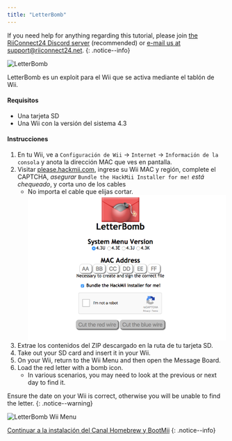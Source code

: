 ```yaml
---
title: "LetterBomb"
---
```


If you need help for anything regarding this tutorial, please join [the RiiConnect24 Discord server](https://discord.gg/rc24) (recommended) or [e-mail us at support@riiconnect24.net](mailto:support@riiconnect24.net).
{: .notice--info}

![LetterBomb](/images/letterbomb.png)

LetterBomb es un exploit para el Wii que se activa mediante el tablón de Wii.

#### Requisitos
- Una tarjeta SD
- Una Wii con la versión del sistema 4.3

#### Instrucciones


1. En tu Wii, ve a `Configuración de Wii` -> `Internet` -> `Información de la consola` y anota la dirección MAC que ves en pantalla.
1. Visitar [please.hackmii.com](https://please.hackmii.com), ingrese su Wii MAC y región, complete el CAPTCHA, *asegurar* `Bundle the HackMii Installer for me!` *está chequeado*, y corta uno de los cables
   - No importa el cable que elijas cortar. ![Página de HackMii](/images/Wii/LetterBomb-PC.png)
1. Extrae los contenidos del ZIP descargado en la ruta de tu tarjeta SD.
1. Take out your SD card and insert it in your Wii.
1. On your Wii, return to the Wii Menu and then open the Message Board.
1. Load the red letter with a bomb icon.
   - In various scenarios, you may need to look at the previous or next day to find it.

Ensure the date on your Wii is correct, otherwise you will be unable to find the letter.
{: .notice--warning}


![LetterBomb Wii Menu](/images/Wii/LetterBomb-Wii.png)

[Continuar a la instalación del Canal Homebrew y BootMii](hbc)
{: .notice--info}
